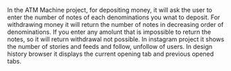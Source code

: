 In the ATM Machine project, for depositing money, it will ask the user to enter the number of notes of each denominations you wnat to deposit.
For withdrawing money it will return the number of notes in decreasing order of denominations.
If you enter any amolunt that is impossible to return the notes, so it will return withdrawal not possible.
In  instagram project it shows the number of stories and feeds and follow, unfollow of users.
In design history browser it displays the current opening tab and previous opened tabs. 
